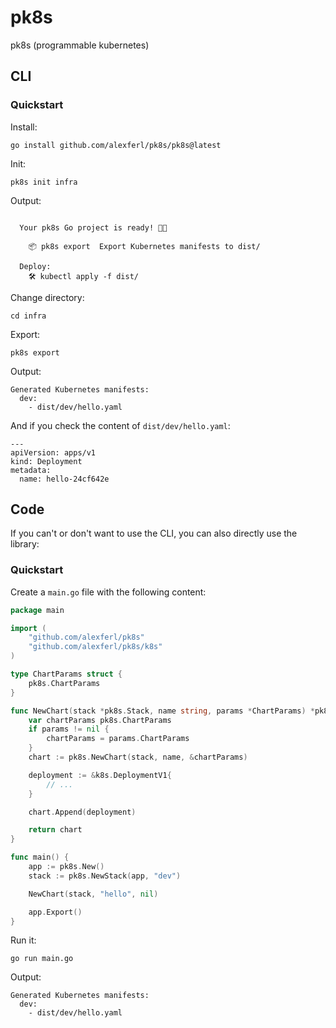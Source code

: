 # pk8s
pk8s (programmable kubernetes)

## CLI

### Quickstart
Install:
```shell
go install github.com/alexferl/pk8s/pk8s@latest
```

Init:
```shell
pk8s init infra
```

Output:
```

  Your pk8s Go project is ready! 🚀✨

    📦 pk8s export  Export Kubernetes manifests to dist/

  Deploy:
    🛠️ kubectl apply -f dist/

```

Change directory:
```shell
cd infra
```

Export:
```shell
pk8s export
```

Output:
```
Generated Kubernetes manifests:
  dev:
    - dist/dev/hello.yaml
```

And if you check the content of `dist/dev/hello.yaml`:
```
---
apiVersion: apps/v1
kind: Deployment
metadata:
  name: hello-24cf642e
```

## Code
If you can't or don't want to use the CLI, you can also directly use the library:

### Quickstart
Create a `main.go` file with the following content:

```go
package main

import (
	"github.com/alexferl/pk8s"
	"github.com/alexferl/pk8s/k8s"
)

type ChartParams struct {
	pk8s.ChartParams
}

func NewChart(stack *pk8s.Stack, name string, params *ChartParams) *pk8s.Chart {
	var chartParams pk8s.ChartParams
	if params != nil {
		chartParams = params.ChartParams
	}
	chart := pk8s.NewChart(stack, name, &chartParams)

	deployment := &k8s.DeploymentV1{
		// ...
	}

	chart.Append(deployment)

	return chart
}

func main() {
	app := pk8s.New()
	stack := pk8s.NewStack(app, "dev")

	NewChart(stack, "hello", nil)

	app.Export()
}
```

Run it:
```shell
go run main.go
```

Output:
```
Generated Kubernetes manifests:
  dev:
    - dist/dev/hello.yaml
```
